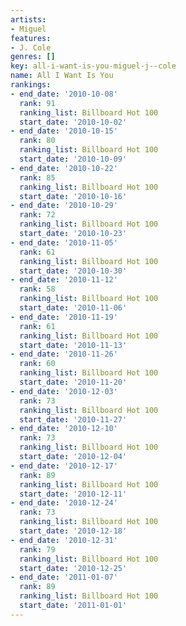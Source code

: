 ```yaml
---
artists:
- Miguel
features:
- J. Cole
genres: []
key: all-i-want-is-you-miguel-j--cole
name: All I Want Is You
rankings:
- end_date: '2010-10-08'
  rank: 91
  ranking_list: Billboard Hot 100
  start_date: '2010-10-02'
- end_date: '2010-10-15'
  rank: 80
  ranking_list: Billboard Hot 100
  start_date: '2010-10-09'
- end_date: '2010-10-22'
  rank: 85
  ranking_list: Billboard Hot 100
  start_date: '2010-10-16'
- end_date: '2010-10-29'
  rank: 72
  ranking_list: Billboard Hot 100
  start_date: '2010-10-23'
- end_date: '2010-11-05'
  rank: 61
  ranking_list: Billboard Hot 100
  start_date: '2010-10-30'
- end_date: '2010-11-12'
  rank: 58
  ranking_list: Billboard Hot 100
  start_date: '2010-11-06'
- end_date: '2010-11-19'
  rank: 61
  ranking_list: Billboard Hot 100
  start_date: '2010-11-13'
- end_date: '2010-11-26'
  rank: 60
  ranking_list: Billboard Hot 100
  start_date: '2010-11-20'
- end_date: '2010-12-03'
  rank: 73
  ranking_list: Billboard Hot 100
  start_date: '2010-11-27'
- end_date: '2010-12-10'
  rank: 73
  ranking_list: Billboard Hot 100
  start_date: '2010-12-04'
- end_date: '2010-12-17'
  rank: 89
  ranking_list: Billboard Hot 100
  start_date: '2010-12-11'
- end_date: '2010-12-24'
  rank: 73
  ranking_list: Billboard Hot 100
  start_date: '2010-12-18'
- end_date: '2010-12-31'
  rank: 79
  ranking_list: Billboard Hot 100
  start_date: '2010-12-25'
- end_date: '2011-01-07'
  rank: 89
  ranking_list: Billboard Hot 100
  start_date: '2011-01-01'
---
```


